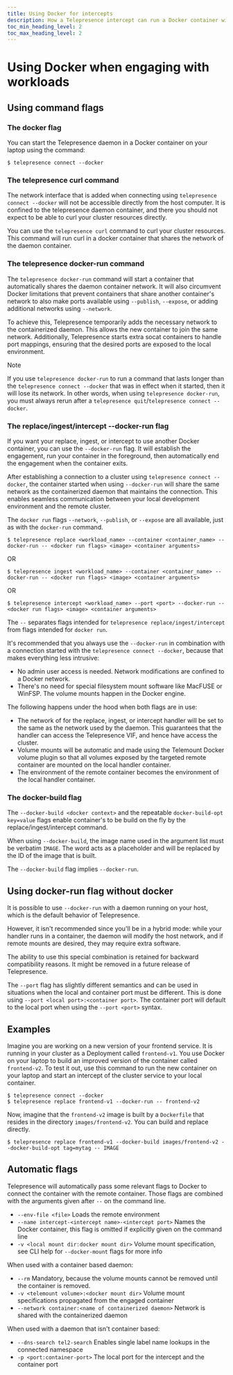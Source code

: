 ```yaml
---
title: Using Docker for intercepts
description: How a Telepresence intercept can run a Docker container with configured environment and volume mounts.
toc_min_heading_level: 2
toc_max_heading_level: 2
---
```


# Using Docker when engaging with workloads

## Using command flags

### The docker flag
You can start the Telepresence daemon in a Docker container on your laptop using the command:

```console
$ telepresence connect --docker
```

### The telepresence curl command

The network interface that is added when connecting using `telepresence connect --docker` will not be accessible directly from the host computer. It is confined to the telepresence daemon container, and there you should not expect to be able to curl your cluster resources directly.

You can use the `telepresence curl` command to curl your cluster resources. This command will run curl in a docker container that shares the network of the daemon container.

### The telepresence docker-run command

The `telepresence docker-run` command will start a container that automatically shares the daemon container network. It
will also circumvent Docker limitations that prevent containers that share another container's network to also make
ports available using `--publish`, `--expose`, or adding additional networks using `--network`.

To achieve this, Telepresence temporarily adds the necessary network to the containerized daemon. This allows the new
container to join the  same network. Additionally, Telepresence starts extra socat containers to handle port mappings,
ensuring that the desired ports are exposed to the local environment.

> [!NOTE]
> If you use `telepresence docker-run` to run a command that lasts longer than the `telepresence connect --docker` that
> was in effect when it started, then it will lose its network. In other words, when using `telepresence docker-run`,
> you must always rerun after a `telepresence quit`/`telepresence connect --docker`.

### The replace/ingest/intercept --docker-run flag

If you want your replace, ingest, or intercept to use another Docker container, you can use the `--docker-run` flag. It will establish the engagement,
run your container in the foreground, then automatically end the engagement when the container exits.

After establishing a connection to a cluster using `telepresence connect --docker`, the container started when using `--docker-run` will share
the same network as the containerized daemon that maintains the connection. This enables seamless communication between your local development
environment and the remote cluster.

The `docker run` flags `--network`, `--publish`, or `--expose` are all available, just as with the `docker-run` command.

```console
$ telepresence replace <workload_name> --container <container_name> --docker-run -- <docker run flags> <image> <container arguments>
```
OR
```console
$ telepresence ingest <workload_name> --container <container_name> --docker-run -- <docker run flags> <image> <container arguments>
```
OR
```console
$ telepresence intercept <workload_name> --port <port> --docker-run -- <docker run flags> <image> <container arguments>
```

The `--` separates flags intended for `telepresence replace/ingest/intercept` from flags intended for `docker run`.

It's recommended that you always use the `--docker-run` in combination with a connection started with the `telepresence connect --docker`,
because that makes everything less intrusive:

- No admin user access is needed. Network modifications are confined to a Docker network.
- There's no need for special filesystem mount software like MacFUSE or WinFSP. The volume mounts happen in the Docker engine.

The following happens under the hood when both flags are in use:

- The network of for the replace, ingest, or intercept handler will be set to the same as the network used by the daemon. This guarantees that the
  handler can access the Telepresence VIF, and hence have access the cluster.
- Volume mounts will be automatic and made using the Telemount Docker volume plugin so that all volumes exposed by the targeted
  remote container are mounted on the local handler container.
- The environment of the remote container becomes the environment of the local handler container.

### The docker-build flag

The `--docker-build <docker context>` and the repeatable `docker-build-opt key=value` flags enable container's to be build on the fly by the replace/ingest/intercept command.

When using `--docker-build`, the image name used in the argument list must be verbatim `IMAGE`. The word acts as a placeholder and will be replaced by the ID of the image that is built.

The `--docker-build` flag implies `--docker-run`.

## Using docker-run flag without docker

It is possible to use `--docker-run` with a daemon running on your host, which is the default behavior of Telepresence. 

However, it isn't recommended since you'll be in a hybrid mode: while your handler runs in a container, the daemon will modify the host network, and if remote mounts are desired, they may require extra software. 

The ability to use this special combination is retained for backward compatibility reasons. It might be removed in a future release of Telepresence.

The `--port` flag has slightly different semantics and can be used in situations when the local and container port must be different. This
is done using `--port <local port>:<container port>`. The container port will default to the local port when using the `--port <port>` syntax.

## Examples

Imagine you are working on a new version of your frontend service.  It is running in your cluster as a Deployment called `frontend-v1`. You use Docker on your laptop to build an improved version of the container called `frontend-v2`.  To test it out, use this command to run the new container on your laptop and start an intercept of the cluster service to your local container.

```console
$ telepresence connect --docker
$ telepresence replace frontend-v1 --docker-run -- frontend-v2
```

Now, imagine that the `frontend-v2` image is built by a `Dockerfile` that resides in the directory `images/frontend-v2`. You can build and replace directly.

```console
$ telepresence replace frontend-v1 --docker-build images/frontend-v2 --docker-build-opt tag=mytag -- IMAGE
```

## Automatic flags

Telepresence will automatically pass some relevant flags to Docker to connect the container with the remote container. Those flags are combined with the arguments given after `--` on the command line.

- `--env-file <file>` Loads the remote environment
- `--name intercept-<intercept name>-<intercept port>` Names the Docker container, this flag is omitted if explicitly given on the command line
- `-v <local mount dir:docker mount dir>` Volume mount specification, see CLI help for `--docker-mount` flags for more info

When used with a container based daemon:
- `--rm` Mandatory, because the volume mounts cannot be removed until the container is removed.
- `-v <telemount volume>:<docker mount dir>` Volume mount specifications propagated from the engaged container
- `--network container:<name of containerized daemon>` Network is shared with the containerized daemon

When used with a daemon that isn't container based:
- `--dns-search tel2-search` Enables single label name lookups in the connected namespace
- `-p <port:container-port>` The local port for the intercept and the container port
